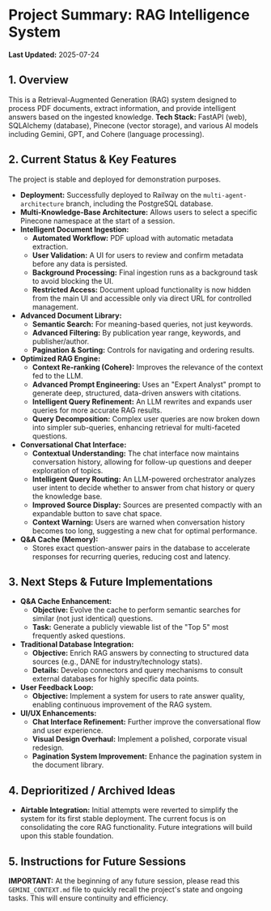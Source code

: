 # Project Summary: RAG Intelligence System

**Last Updated:** 2025-07-24

## 1. Overview
This is a Retrieval-Augmented Generation (RAG) system designed to process PDF documents, extract information, and provide intelligent answers based on the ingested knowledge.
**Tech Stack:** FastAPI (web), SQLAlchemy (database), Pinecone (vector storage), and various AI models including Gemini, GPT, and Cohere (language processing).

## 2. Current Status & Key Features

The project is stable and deployed for demonstration purposes.

-   **Deployment:** Successfully deployed to Railway on the `multi-agent-architecture` branch, including the PostgreSQL database.
-   **Multi-Knowledge-Base Architecture:** Allows users to select a specific Pinecone namespace at the start of a session.
-   **Intelligent Document Ingestion:**
    -   **Automated Workflow:** PDF upload with automatic metadata extraction.
    -   **User Validation:** A UI for users to review and confirm metadata before any data is persisted.
    -   **Background Processing:** Final ingestion runs as a background task to avoid blocking the UI.
    -   **Restricted Access:** Document upload functionality is now hidden from the main UI and accessible only via direct URL for controlled management.
-   **Advanced Document Library:**
    -   **Semantic Search:** For meaning-based queries, not just keywords.
    -   **Advanced Filtering:** By publication year range, keywords, and publisher/author.
    -   **Pagination & Sorting:** Controls for navigating and ordering results.
-   **Optimized RAG Engine:**
    -   **Context Re-ranking (Cohere):** Improves the relevance of the context fed to the LLM.
    -   **Advanced Prompt Engineering:** Uses an "Expert Analyst" prompt to generate deep, structured, data-driven answers with citations.
    -   **Intelligent Query Refinement:** An LLM rewrites and expands user queries for more accurate RAG results.
    -   **Query Decomposition:** Complex user queries are now broken down into simpler sub-queries, enhancing retrieval for multi-faceted questions.
-   **Conversational Chat Interface:**
    -   **Contextual Understanding:** The chat interface now maintains conversation history, allowing for follow-up questions and deeper exploration of topics.
    -   **Intelligent Query Routing:** An LLM-powered orchestrator analyzes user intent to decide whether to answer from chat history or query the knowledge base.
    -   **Improved Source Display:** Sources are presented compactly with an expandable button to save chat space.
    -   **Context Warning:** Users are warned when conversation history becomes too long, suggesting a new chat for optimal performance.
-   **Q&A Cache (Memory):**
    -   Stores exact question-answer pairs in the database to accelerate responses for recurring queries, reducing cost and latency.

## 3. Next Steps & Future Implementations

-   **Q&A Cache Enhancement:**
    -   **Objective:** Evolve the cache to perform semantic searches for similar (not just identical) questions.
    -   **Task:** Generate a publicly viewable list of the "Top 5" most frequently asked questions.
-   **Traditional Database Integration:**
    -   **Objective:** Enrich RAG answers by connecting to structured data sources (e.g., DANE for industry/technology stats).
    -   **Details:** Develop connectors and query mechanisms to consult external databases for highly specific data points.
-   **User Feedback Loop:**
    -   **Objective:** Implement a system for users to rate answer quality, enabling continuous improvement of the RAG system.
-   **UI/UX Enhancements:**
    -   **Chat Interface Refinement:** Further improve the conversational flow and user experience.
    -   **Visual Design Overhaul:** Implement a polished, corporate visual redesign.
    -   **Pagination System Improvement:** Enhance the pagination system in the document library.

## 4. Deprioritized / Archived Ideas
-   **Airtable Integration:** Initial attempts were reverted to simplify the system for its first stable deployment. The current focus is on consolidating the core RAG functionality. Future integrations will build upon this stable foundation.

## 5. Instructions for Future Sessions
**IMPORTANT:** At the beginning of any future session, please read this `GEMINI_CONTEXT.md` file to quickly recall the project's state and ongoing tasks. This will ensure continuity and efficiency.
